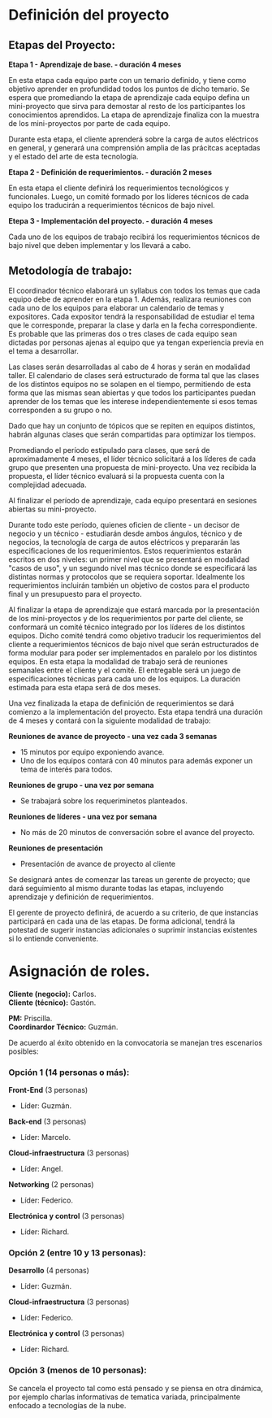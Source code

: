 Definición del proyecto
===

Etapas del Proyecto:
---

**Etapa 1 - Aprendizaje de base. - duración 4 meses**  

En esta etapa cada equipo parte con un temario definido, y tiene como objetivo aprender en profundidad todos los puntos de dicho temario. Se espera que promediando la etapa de aprendizaje cada equipo defina un mini-proyecto que sirva para demostar al resto de los participantes los conocimientos aprendidos. La etapa de aprendizaje finaliza con la muestra de los mini-proyectos por parte de cada equipo. 

Durante esta etapa, el cliente aprenderá sobre la carga de autos eléctricos en general, y generará una comprensión amplia de las prácitcas aceptadas y el estado del arte de esta tecnología.

**Etapa 2 - Definición de requerimientos. - duración 2 meses**  

En esta etapa el cliente definirá los requerimientos tecnológicos y funcionales. Luego, un comité formado por los líderes técnicos de cada equipo los traducirán a requerimientos técnicos de bajo nivel.

**Etepa 3 - Implementación del proyecto. - duración 4 meses**

Cada uno de los equipos de trabajo recibirá los requerimientos técnicos de bajo nivel que deben implementar y los llevará a cabo.

Metodología de trabajo:
---

El coordinador técnico elaborará un syllabus con todos los temas que cada equipo debe de aprender en la etapa 1. Además, realizara reuniones con cada uno de los equipos para elaborar un calendario de temas y expositores. Cada expositor tendrá la responsabilidad de estudiar el tema que le corresponde, preparar la clase y darla en la fecha correspondiente. Es probable que las primeras dos o tres clases de cada equipo sean dictadas por personas ajenas al equipo que ya tengan experiencia previa en el tema a desarrollar.

Las clases serán desarrolladas al cabo de 4 horas y serán en modalidad taller. El calendario de clases será estructurado de forma tal que las clases de los distintos equipos no se solapen en el tiempo, permitiendo de esta forma que las mismas sean abiertas y que todos los participantes puedan aprender de los temas que les interese independientemente si esos temas corresponden a su grupo o no.

Dado que hay un conjunto de tópicos que se repiten en equipos distintos, habrán algunas clases que serán compartidas para optimizar los tiempos.

Promediando el período estipulado para clases, que será de aproximadamente 4 meses, el líder técnico solicitará a los líderes de cada grupo que presenten una propuesta de mini-proyecto. Una vez recibida la propuesta, el líder técnico evaluará si la propuesta cuenta con la complejidad adecuada.

Al finalizar el período de aprendizaje, cada equipo presentará en sesiones abiertas su mini-proyecto.

Durante todo este período, quienes oficien de cliente - un decisor de negocio y un técnico - estudiarán desde ambos ángulos, técnico y de negocios, la tecnología de carga de autos eléctricos y prepararán las especificaciones de los requerimientos. Estos requerimientos estarán escritos en dos niveles: un primer nivel que se presentará en modalidad "casos de uso", y un segundo nivel mas técnico donde se especificará las distintas normas y protocolos que se requiera soportar. Idealmente los requerimientos incluirán también un objetivo de costos para el producto final y un presupuesto para el proyecto.

Al finalizar la etapa de aprendizaje que estará marcada por la presentación de los mini-proyectos y de los requerimientos por parte del cliente, se conformará un comité técnico integrado por los líderes de los distintos equipos. Dicho comité tendrá como objetivo traducir los requerimientos del cliente a requerimientos técnicos de bajo nivel que serán estructurados de forma modular para poder ser implementados en paralelo por los distintos equipos. En esta etapa la modalidad de trabajo será de reuniones semanales entre el cliente y el comité. El entregable será un juego de especificaciones técnicas para cada uno de los equipos. La duración estimada para esta etapa será de dos meses.

Una vez finalizada la etapa de definición de requerimientos se dará comienzo a la implementación del proyecto. Esta etapa tendrá una duración de 4 meses y contará con la siguiente modalidad de trabajo:

**Reuniones de avance de proyecto - una vez cada 3 semanas**
* 15 minutos por equipo exponiendo avance.
* Uno de los equipos contará con 40 minutos para además exponer un tema de interés para todos.

**Reuniones de grupo - una vez por semana**
* Se trabajará sobre los requeriminetos planteados.

**Reuniones de líderes - una vez por semana**
* No más de 20 minutos de conversación sobre el avance del proyecto.

**Reuniones de presentación**
* Presentación de avance de proyecto al cliente

Se designará antes de comenzar las tareas un gerente de proyecto; que dará seguimiento al mismo durante todas las etapas, incluyendo aprendizaje y definición de requerimientos.

El gerente de proyecto definirá, de acuerdo a su criterio, de que instancias participará en cada una de las etapas. De forma adicional, tendrá la potestad de sugerir instancias adicionales o suprimir instancias existentes si lo entiende conveniente.

# Asignación de roles.

**Cliente (negocio):** Carlos.  
**Cliente (técnico):** Gastón.

**PM:** Priscilla.  
**Coordinardor Técnico:** Guzmán.  

De acuerdo al éxito obtenido en la convocatoria se manejan tres escenarios posibles:

### Opción 1 (14 personas o más):

**Front-End** (3 personas) 
* Líder: Guzmán.

**Back-end** (3 personas)
* Líder: Marcelo.

**Cloud-infraestructura** (3 personas)
* Líder: Angel.

**Networking** (2 personas)
* Líder: Federico.

**Electrónica y control** (3 personas)  
* Líder: Richard.


### Opción 2 (entre 10 y 13 personas):

**Desarrollo** (4 personas)
* Líder: Guzmán.

**Cloud-infraestructura** (3 personas)
* Líder: Federico.

**Electrónica y control** (3 personas)
* Líder: Richard. 


### Opción 3 (menos de 10 personas):

Se cancela el proyecto tal como está pensado y se piensa en otra dinámica, por ejemplo charlas informativas de tematica variada, principalmente enfocado a tecnologías de la nube.
